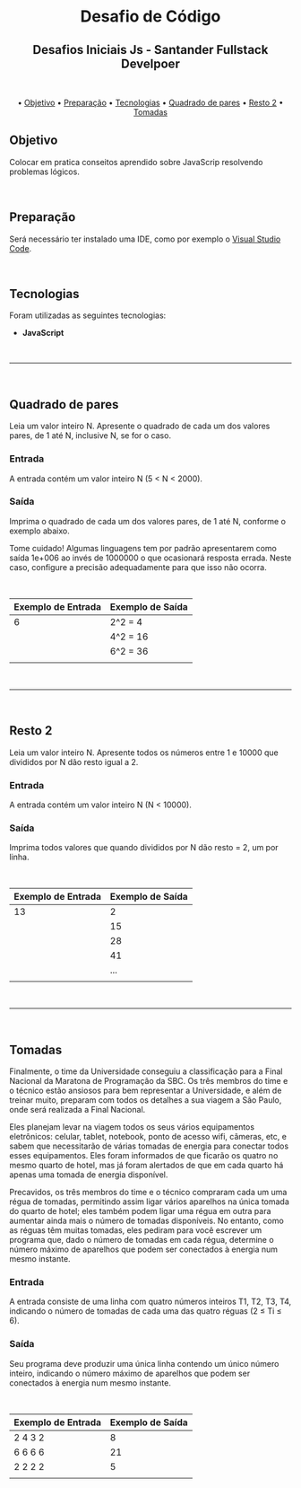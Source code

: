 <h1 align="center">Desafio de Código</h1>
<h2 align="center">Desafios Iniciais Js - Santander Fullstack Develpoer</h2>

</br>

<p align="center">
 • <a href="#Objetivo">Objetivo</a>
 • <a href="#Preparação">Preparação</a> 
 • <a href="#Tecnologias">Tecnologias</a>
 • <a href="#Quadrado-de-pares">Quadrado de pares</a>
 • <a href="#Resto-2">Resto 2</a>
 • <a href="#Tomadas">Tomadas</a>
</p>

## Objetivo 
Colocar em pratica conseitos aprendido sobre JavaScrip resolvendo problemas lógicos.

</br>

## Preparação

Será necessário ter instalado uma IDE, como por exemplo o [Visual Studio Code](https://code.visualstudio.com/).

</br>

## Tecnologias

Foram utilizadas as seguintes tecnologias:

- <b>JavaScript</b>

</br>

---

</br>

## **Quadrado de pares**

Leia um valor inteiro N. Apresente o quadrado de cada um dos valores pares, de 1 até N, inclusive N, se for o caso.

### **Entrada**

A entrada contém um valor inteiro N (5 < N < 2000).

### **Saída**

Imprima o quadrado de cada um dos valores pares, de 1 até N, conforme o exemplo abaixo.

Tome cuidado! Algumas linguagens tem por padrão apresentarem como saída 1e+006 ao invés de 1000000 o que ocasionará resposta errada. Neste caso, configure a precisão adequadamente para que isso não ocorra.

</br>

|Exemplo de Entrada | Exemplo de Saída |
|-------------------|----------------- |
| 6                 | 2^2 = 4          |
|                   | 4^2 = 16         | 
|                   | 6^2 = 36         | 
|                   |                  |

</br>

---

</br>

## **Resto 2**

 Leia um valor inteiro N. Apresente todos os números entre 1 e 10000 que divididos por N dão resto igual a 2.

### **Entrada**

A entrada contém um valor inteiro N (N < 10000).

### **Saída**

Imprima todos valores que quando divididos por N dão resto = 2, um por linha.

</br>
 
|Exemplo de Entrada | Exemplo de Saída |
|-------------------|----------------- |
| 13                | 2                |
|                   | 15               | 
|                   | 28               | 
|                   | 41               | 
|                   | ...              | 
|                   |                  |

</br>

---

</br>

## **Tomadas**

Finalmente, o time da Universidade conseguiu a classificação para a Final Nacional da Maratona de Programação da SBC. Os três membros do time e o técnico estão ansiosos para bem representar a Universidade, e além de treinar muito, preparam com todos os detalhes a sua viagem a São Paulo, onde será realizada a Final Nacional.

Eles planejam levar na viagem todos os seus vários equipamentos eletrônicos: celular, tablet, notebook, ponto de acesso wifi, câmeras, etc, e sabem que necessitarão de várias tomadas de energia para conectar todos esses equipamentos. Eles foram informados de que ficarão os quatro no mesmo quarto de hotel, mas já foram alertados de que em cada quarto há apenas uma tomada de energia disponível.

Precavidos, os três membros do time e o técnico compraram cada um uma régua de tomadas, permitindo assim ligar vários aparelhos na única tomada do quarto de hotel; eles também podem ligar uma régua em outra para aumentar ainda mais o número de tomadas disponíveis. No entanto, como as réguas têm muitas tomadas, eles pediram para você escrever um programa que, dado o número de tomadas em cada régua, determine o número máximo de aparelhos que podem ser conectados à energia num mesmo instante.

### **Entrada**

A entrada consiste de uma linha com quatro números inteiros T1, T2, T3, T4, indicando o número de tomadas de cada uma das quatro réguas (2 ≤ Ti ≤ 6).

### **Saída**

Seu programa deve produzir uma única linha contendo um único número inteiro, indicando o número máximo de aparelhos que podem ser conectados à energia num mesmo instante.



</br>
 
|Exemplo de Entrada | Exemplo de Saída |
|-------------------|----------------- |
| 2 4 3 2           | 8                |
| 6 6 6 6           | 21               | 
| 2 2 2 2           | 5                | 
|                   |                  |
